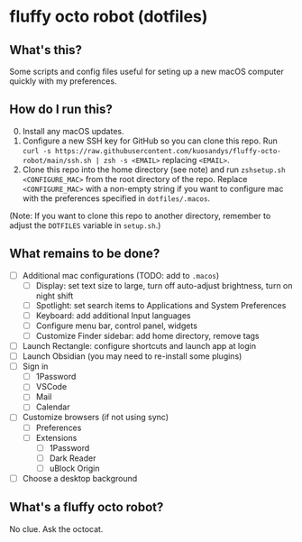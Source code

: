 # fluffy octo robot (dotfiles)

## What's this?

Some scripts and config files useful for seting up a new macOS computer quickly with my preferences.

## How do I run this?

0. Install any macOS updates.
1. Configure a new SSH key for GitHub so you can clone this repo. Run `curl -s https://raw.githubusercontent.com/kuosandys/fluffy-octo-robot/main/ssh.sh | zsh -s <EMAIL>` replacing `<EMAIL>`.
2. Clone this repo into the home directory (see note) and run `zshsetup.sh <CONFIGURE_MAC>` from the root directory of the repo. Replace `<CONFIGURE_MAC>` with a non-empty string if you want to configure mac with the preferences specified in `dotfiles/.macos`.

(Note: If you want to clone this repo to another directory, remember to adjust the `DOTFILES` variable in `setup.sh`.)

## What remains to be done?

- [ ] Additional mac configurations (TODO: add to `.macos`)
  - [ ] Display: set text size to large, turn off auto-adjust brightness, turn on night shift
  - [ ] Spotlight: set search items to Applications and System Preferences
  - [ ] Keyboard: add additional Input languages
  - [ ] Configure menu bar, control panel, widgets
  - [ ] Customize Finder sidebar: add home directory, remove tags
- [ ] Launch Rectangle: configure shortcuts and launch app at login
- [ ] Launch Obsidian (you may need to re-install some plugins)
- [ ] Sign in
  - [ ] 1Password
  - [ ] VSCode
  - [ ] Mail
  - [ ] Calendar
- [ ] Customize browsers (if not using sync)
  - [ ] Preferences
  - [ ] Extensions
    - [ ] 1Password
    - [ ] Dark Reader
    - [ ] uBlock Origin
- [ ] Choose a desktop background

## What's a fluffy octo robot?

No clue. Ask the octocat.
